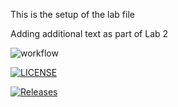 This is the setup of the lab file

Adding additional text as part of Lab 2

![workflow](https://github.com/Tide44-cmd/-sem-/actions/workflows/main.yml/badge.svg)

[![LICENSE](https://img.shields.io/github/license/Tide44-cmd/-sem-.svg?style=flat-square)](https://github.com/Tide44-cmd/-sem-/blob/master/LICENSE)

[![Releases](https://img.shields.io/github/release/Tide44-cmd/-sem-/all.svg?style=flat-square)](https://github.com/Tide44-cmd/-sem-/releases)

